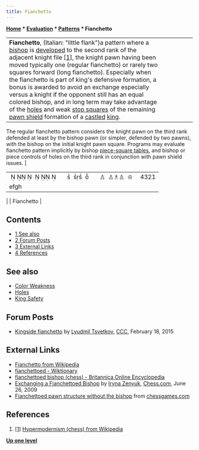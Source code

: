 ```yaml
---
title: Fianchetto
---
```

**[Home](Home "Home") * [Evaluation](Evaluation "Evaluation") * [Patterns](Evaluation_Patterns "Evaluation Patterns") * Fianchetto**

|  |  |  |  |  |  |
| --- | --- | --- | --- | --- | --- |
| **Fianchetto**, (Italian: "little flank")a pattern where a [bishop](Bishop "Bishop") is [developed](Development "Development") to the second rank of the adjacent knight file <a id="cite-note-1" href="#cite-ref-1">[1]</a>, the knight pawn having been moved typically one (regular fianchetto) or rarely two squares forward (long fianchetto). Especially when the fianchetto is part of king's defensive formation, a bonus is awarded to avoid an exchange especially versus a knight if the opponent still has an equal colored bishop, and in long term may take advantage of the [holes](Holes "Holes") and weak [stop squares](Stop_Square "Stop Square") of the remaining [pawn shield](King_Safety#PawnShield "King Safety") formation of a [castled](Castling "Castling") [king](King "King").
The regular fianchetto pattern considers the knight pawn on the third rank defended at least by the bishop pawn (or simpler, defended by two pawns), with the bishop on the initial knight pawn square. Programs may evaluate fianchetto pattern implicitly by bishop [piece-square tables](Piece-Square_Tables "Piece-Square Tables"), and bishop or piece controls of holes on the third rank in conjunction with pawn shield issues.
|

|  |  |
| --- | --- |
|                          ♙  ♙♗♙  ♔  | 4321 |
| efgh |  |

|
|  Fianchetto
|

## Contents

- [1 See also](#see-also)
- [2 Forum Posts](#forum-posts)
- [3 External Links](#external-links)
- [4 References](#references)

## See also

- [Color Weakness](Color_Weakness "Color Weakness")
- [Holes](Holes "Holes")
- [King Safety](King_Safety "King Safety")

## Forum Posts

- [Kingside fianchetto](http://www.talkchess.com/forum/viewtopic.php?t=55376) by [Lyudmil Tsvetkov](Lyudmil_Tsvetkov "Lyudmil Tsvetkov"), [CCC](CCC "CCC"), February 18, 2015

## External Links

- [Fianchetto from Wikipedia](https://en.wikipedia.org/wiki/Fianchetto)
- [fianchettoed - Wiktionary](http://en.wiktionary.org/wiki/fianchettoed)
- [fianchettoed bishop (chess) - Britannica Online Encyclopedia](http://www.britannica.com/EBchecked/topic/205752/fianchettoed-bishop)
- [Exchanging a Fianchettoed Bishop](http://www.chess.com/article/view/exchanging-a-fianchetto-bishop) by [Iryna Zenyuk](http://www.chess.com/members/view/energia), [Chess.com](index.php?title=Chess.com&action=edit&redlink=1 "Chess.com (page does not exist)"), June 26, 2009
- [Fianchettoed pawn structure without the bishop](http://www.chessgames.com/perl/chesscollection?cid=1016542) from [chessgames.com](http://www.chessgames.com/index.html)

## References

1. <a id="cite-ref-1" href="#cite-note-1">[1]</a> [Hypermodernism (chess) from Wikipedia](https://en.wikipedia.org/wiki/Hypermodernism_%28chess%29)

**[Up one level](Evaluation_Patterns "Evaluation Patterns")**

